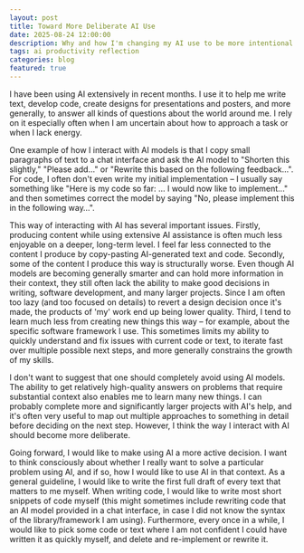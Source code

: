 ```yaml
---
layout: post
title: Toward More Deliberate AI Use
date: 2025-08-24 12:00:00
description: Why and how I'm changing my AI use to be more intentional
tags: ai productivity reflection
categories: blog
featured: true
---
```


I have been using AI extensively in recent months. I use it to help me write text, develop code, create designs for presentations and posters, and more generally, to answer all kinds of questions about the world around me. I rely on it especially often when I am uncertain about how to approach a task or when I lack energy.

One example of how I interact with AI models is that I copy small paragraphs of text to a chat interface and ask the AI model to "Shorten this slightly," "Please add..." or "Rewrite this based on the following feedback...". For code, I often don't even write my initial implementation – I usually say something like "Here is my code so far: ... I would now like to implement..." and then sometimes correct the model by saying "No, please implement this in the following way…".

This way of interacting with AI has several important issues. Firstly, producing content while using extensive AI assistance is often much less enjoyable on a deeper, long-term level. I feel far less connected to the content I produce by copy-pasting AI-generated text and code. Secondly, some of the content I produce this way is structurally worse. Even though AI models are becoming generally smarter and can hold more information in their context, they still often lack the ability to make good decisions in writing, software development, and many larger projects. Since I am often too lazy (and too focused on details) to revert a design decision once it's made, the products of 'my' work end up being lower quality. Third, I tend to learn much less from creating new things this way – for example, about the specific software framework I use. This sometimes limits my ability to quickly understand and fix issues with current code or text, to iterate fast over multiple possible next steps, and more generally constrains the growth of my skills.

I don't want to suggest that one should completely avoid using AI models. The ability to get relatively high-quality answers on problems that require substantial context also enables me to learn many new things. I can probably complete more and significantly larger projects with AI's help, and it's often very useful to map out multiple approaches to something in detail before deciding on the next step. However, I think the way I interact with AI should become more deliberate.

Going forward, I would like to make using AI a more active decision. I want to think consciously about whether I really want to solve a particular problem using AI, and if so, how I would like to use AI in that context. As a general guideline, I would like to write the first full draft of every text that matters to me myself. When writing code, I would like to write most short snippets of code myself (this might sometimes include rewriting code that an AI model provided in a chat interface, in case I did not know the syntax of the library/framework I am using). Furthermore, every once in a while, I would like to pick some code or text where I am not confident I could have written it as quickly myself, and delete and re-implement or rewrite it.
